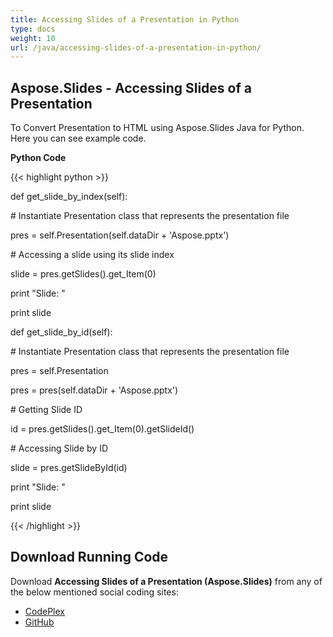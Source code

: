```yaml
---
title: Accessing Slides of a Presentation in Python
type: docs
weight: 10
url: /java/accessing-slides-of-a-presentation-in-python/
---
```


## **Aspose.Slides - Accessing Slides of a Presentation**
To Convert Presentation to HTML using Aspose.Slides Java for Python. Here you can see example code.

**Python Code**

{{< highlight python >}}

 def get_slide_by_index(self):

\# Instantiate Presentation class that represents the presentation file

pres = self.Presentation(self.dataDir + 'Aspose.pptx')

\# Accessing a slide using its slide index

slide = pres.getSlides().get_Item(0)

print "Slide: "

print slide

def get_slide_by_id(self):

\# Instantiate Presentation class that represents the presentation file

pres = self.Presentation

pres = pres(self.dataDir + 'Aspose.pptx')

\# Getting Slide ID

id = pres.getSlides().get_Item(0).getSlideId()

\# Accessing Slide by ID

slide = pres.getSlideById(id)

print "Slide: "

print slide

{{< /highlight >}}
## **Download Running Code**
Download **Accessing Slides of a Presentation (Aspose.Slides)** from any of the below mentioned social coding sites:

- [CodePlex](https://asposeslidesjavapython.codeplex.com/releases/view/620922)
- [GitHub](https://github.com/aspose-slides/Aspose.Slides-for-Java/releases/tag/Aspose.Slides_Java_for_Python-v1.0)
